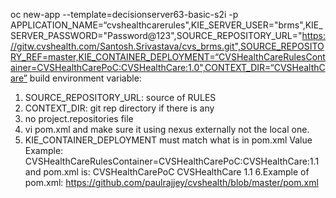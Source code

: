oc new-app --template=decisionserver63-basic-s2i -p APPLICATION_NAME=“cvshealthcarerules",KIE_SERVER_USER="brms",KIE_SERVER_PASSWORD="Password@123",SOURCE_REPOSITORY_URL="https://gitw.cvshealth.com/Santosh.Srivastava/cvs_brms.git",SOURCE_REPOSITORY_REF=master,KIE_CONTAINER_DEPLOYMENT=“CVSHealthCareRulesContainer=CVSHealthCarePoC:CVSHealthCare:1.0",CONTEXT_DIR=“CVSHealthCare”
build environment variable:
1. SOURCE_REPOSITORY_URL: source of RULES
2. CONTEXT_DIR: git rep directory if there is any
3. no project.repositories file
4. vi pom.xml and make sure it using nexus externally not the local one.
5. KIE_CONTAINER_DEPLOYMENT must match what is in pom.xml
Value Example: CVSHealthCareRulesContainer=CVSHealthCarePoC:CVSHealthCare:1.1
and pom.xml is: 
 <groupId>CVSHealthCarePoC</groupId>
  <artifactId>CVSHealthCare</artifactId>
  <version>1.1</version>
6.Example of pom.xml: https://github.com/paulrajjey/cvshealth/blob/master/pom.xml
